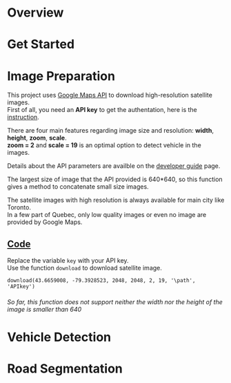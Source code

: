 # Overview

# Get Started

# Image Preparation
This project uses [Google Maps API](https://cloud.google.com/maps-platform/) to download high-resolution satellite images.  
First of all, you need an **API key** to get the authentation, here is the [instruction](https://developers.google.com/maps/gmp-get-started).  
  
There are four main features regarding image size and resolution: **width**, **height**, **zoom**, **scale**.  
**zoom = 2** and **scale = 19** is an optimal option to detect vehicle in the images.  

Details about the API parameters are availble on the [developer guide](https://developers.google.com/maps/documentation/maps-static/start) page.  
    
The largest size of image that the API provided is 640*640, so this function gives a method to concatenate small size images.
  
The satellite images with high resolution is always available for main city like Toronto.  
In a few part of Quebec, only low quality images or even no image are provided by Google Maps.

## [Code](https://github.com/ReehcQ/satellite/blob/master/code/download.py)
Replace the variable `key` with your API key.  
Use the function `download` to download satellite image.  

```
download(43.6659008, -79.3928523, 2048, 2048, 2, 19, '\path', 'APIkey')
```
  
###### So far, this function does not support neither the width nor the height of the image is smaller than 640


# Vehicle Detection

# Road Segmentation
